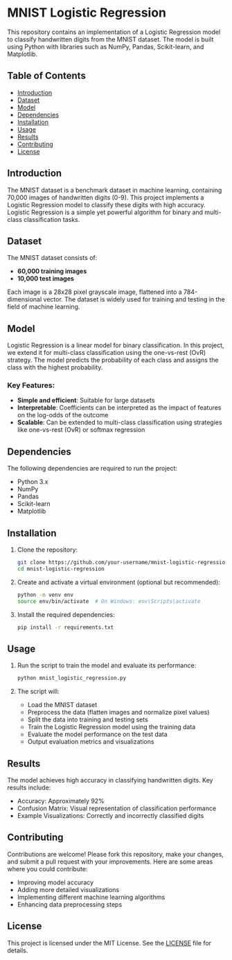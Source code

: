 # MNIST Logistic Regression

This repository contains an implementation of a Logistic Regression model to classify handwritten digits from the MNIST dataset. The model is built using Python with libraries such as NumPy, Pandas, Scikit-learn, and Matplotlib.

## Table of Contents

- [Introduction](#introduction)
- [Dataset](#dataset)
- [Model](#model)
- [Dependencies](#dependencies)
- [Installation](#installation)
- [Usage](#usage)
- [Results](#results)
- [Contributing](#contributing)
- [License](#license)

## Introduction

The MNIST dataset is a benchmark dataset in machine learning, containing 70,000 images of handwritten digits (0-9). This project implements a Logistic Regression model to classify these digits with high accuracy. Logistic Regression is a simple yet powerful algorithm for binary and multi-class classification tasks.

## Dataset

The MNIST dataset consists of:
- **60,000 training images**
- **10,000 test images**

Each image is a 28x28 pixel grayscale image, flattened into a 784-dimensional vector. The dataset is widely used for training and testing in the field of machine learning.

## Model

Logistic Regression is a linear model for binary classification. In this project, we extend it for multi-class classification using the one-vs-rest (OvR) strategy. The model predicts the probability of each class and assigns the class with the highest probability.

### Key Features:
- **Simple and efficient**: Suitable for large datasets
- **Interpretable**: Coefficients can be interpreted as the impact of features on the log-odds of the outcome
- **Scalable**: Can be extended to multi-class classification using strategies like one-vs-rest (OvR) or softmax regression

## Dependencies

The following dependencies are required to run the project:

- Python 3.x
- NumPy
- Pandas
- Scikit-learn
- Matplotlib

## Installation

1. Clone the repository:
   ```bash
   git clone https://github.com/your-username/mnist-logistic-regression.git
   cd mnist-logistic-regression

2. Create and activate a virtual environment (optional but recommended):
   ```bash
   python -m venv env
   source env/bin/activate  # On Windows: env\Scripts\activate

3. Install the required dependencies:
   ```bash
   pip install -r requirements.txt

## Usage

1. Run the script to train the model and evaluate its performance:
   ```bash
   python mnist_logistic_regression.py

2. The script will:

    - Load the MNIST dataset
    - Preprocess the data (flatten images and normalize pixel values)
    - Split the data into training and testing sets
    - Train the Logistic Regression model using the training data
    - Evaluate the model performance on the test data
    - Output evaluation metrics and visualizations

## Results

The model achieves high accuracy in classifying handwritten digits. Key results include:

  - Accuracy: Approximately 92%
  - Confusion Matrix: Visual representation of classification performance
  - Example Visualizations: Correctly and incorrectly classified digits


## Contributing
Contributions are welcome! Please fork this repository, make your changes, and submit a pull request with your improvements. Here are some areas where you could contribute:

  - Improving model accuracy
  - Adding more detailed visualizations
  - Implementing different machine learning algorithms
  - Enhancing data preprocessing steps

## License
This project is licensed under the MIT License. See the [LICENSE](#license) file for details.
